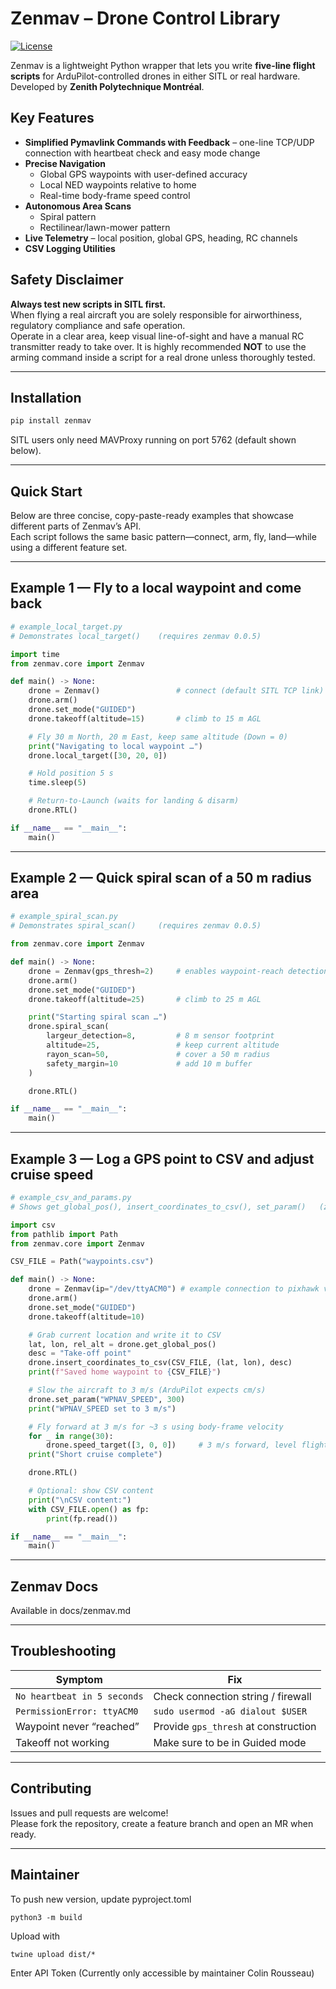 # Zenmav – Drone Control Library

[![License](https://img.shields.io/badge/License-Apache_2.0-blue.svg)](https://opensource.org/licenses/Apache-2.0)

Zenmav is a lightweight Python wrapper that lets you write **five-line flight
scripts** for ArduPilot-controlled drones in either SITL or real hardware. 
Developed by **Zenith Polytechnique Montréal**.

## Key Features

- **Simplified Pymavlink Commands with Feedback** – one-line TCP/UDP connection with heartbeat check and easy mode change
- **Precise Navigation**
  - Global GPS waypoints with user-defined accuracy
  - Local NED waypoints relative to home
  - Real-time body-frame speed control
- **Autonomous Area Scans**
  - Spiral pattern
  - Rectilinear/lawn-mower pattern
- **Live Telemetry** – local position, global GPS, heading, RC channels
- **CSV Logging Utilities**

## Safety Disclaimer

**Always test new scripts in SITL first.**  
When flying a real aircraft you are solely responsible for airworthiness, regulatory compliance and safe operation.  
Operate in a clear area, keep visual line-of-sight and have a manual RC transmitter ready to take over. It is highly recommended **NOT** to use the arming command inside a script for a real drone unless thoroughly tested.

---

## Installation

```bash
pip install zenmav
```

SITL users only need MAVProxy running on port 5762 (default shown below).

---

## Quick Start

Below are three concise, copy-paste-ready examples that showcase different parts of Zenmav’s API.  
Each script follows the same basic pattern—connect, arm, fly, land—while using a different feature set. 

------------------------------------------------------------------------------------------------------------------------
Example 1 — Fly to a local waypoint and come back
------------------------------------------------------------------------------------------------------------------------

```python
# example_local_target.py
# Demonstrates local_target()    (requires zenmav 0.0.5)

import time
from zenmav.core import Zenmav

def main() -> None:
    drone = Zenmav()                 # connect (default SITL TCP link)
    drone.arm()
    drone.set_mode("GUIDED")
    drone.takeoff(altitude=15)       # climb to 15 m AGL

    # Fly 30 m North, 20 m East, keep same altitude (Down = 0)
    print("Navigating to local waypoint …")
    drone.local_target([30, 20, 0])

    # Hold position 5 s
    time.sleep(5)

    # Return-to-Launch (waits for landing & disarm)
    drone.RTL()

if __name__ == "__main__":
    main()
```

------------------------------------------------------------------------------------------------------------------------
Example 2 — Quick spiral scan of a 50 m radius area
------------------------------------------------------------------------------------------------------------------------

```python
# example_spiral_scan.py
# Demonstrates spiral_scan()     (requires zenmav 0.0.5)

from zenmav.core import Zenmav

def main() -> None:
    drone = Zenmav(gps_thresh=2)     # enables waypoint-reach detection in metres
    drone.arm()
    drone.set_mode("GUIDED")
    drone.takeoff(altitude=25)       # climb to 25 m AGL

    print("Starting spiral scan …")
    drone.spiral_scan(
        largeur_detection=8,         # 8 m sensor footprint
        altitude=25,                 # keep current altitude
        rayon_scan=50,               # cover a 50 m radius
        safety_margin=10             # add 10 m buffer
    )

    drone.RTL()

if __name__ == "__main__":
    main()
```

------------------------------------------------------------------------------------------------------------------------
Example 3 — Log a GPS point to CSV and adjust cruise speed
------------------------------------------------------------------------------------------------------------------------

```python
# example_csv_and_params.py
# Shows get_global_pos(), insert_coordinates_to_csv(), set_param()   (zenmav 0.0.5)

import csv
from pathlib import Path
from zenmav.core import Zenmav

CSV_FILE = Path("waypoints.csv")

def main() -> None:
    drone = Zenmav(ip="/dev/ttyACM0") # example connection to pixhawk via USB
    drone.arm()
    drone.set_mode("GUIDED")
    drone.takeoff(altitude=10)

    # Grab current location and write it to CSV
    lat, lon, rel_alt = drone.get_global_pos()
    desc = "Take-off point"
    drone.insert_coordinates_to_csv(CSV_FILE, (lat, lon), desc)
    print(f"Saved home waypoint to {CSV_FILE}")

    # Slow the aircraft to 3 m/s (ArduPilot expects cm/s)
    drone.set_param("WPNAV_SPEED", 300)
    print("WPNAV_SPEED set to 3 m/s")

    # Fly forward at 3 m/s for ~3 s using body-frame velocity
    for _ in range(30):
        drone.speed_target([3, 0, 0])     # 3 m/s forward, level flight
    print("Short cruise complete")

    drone.RTL()

    # Optional: show CSV content
    print("\nCSV content:")
    with CSV_FILE.open() as fp:
        print(fp.read())

if __name__ == "__main__":
    main()
```

---

## Zenmav Docs

Available in docs/zenmav.md

---

## Troubleshooting
| Symptom                             | Fix                                    |
|-------------------------------------|----------------------------------------|
| `No heartbeat in 5 seconds`         | Check connection string / firewall     |
| `PermissionError: ttyACM0`          | `sudo usermod -aG dialout $USER`       |
| Waypoint never “reached”            | Provide `gps_thresh` at construction   |
| Takeoff not working            | Make sure to be in Guided mode   |

---

## Contributing

Issues and pull requests are welcome!  
Please fork the repository, create a feature branch and open an MR when ready.

---

## Maintainer

To push new version, update pyproject.toml

```python3 -m build```

Upload with 

```twine upload dist/*```

Enter API Token (Currently only accessible by maintainer Colin Rousseau)